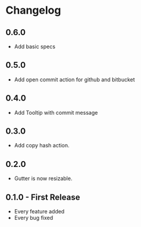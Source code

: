 # Changelog

## 0.6.0

* Add basic specs

## 0.5.0

* Add open commit action for github and bitbucket

## 0.4.0

* Add Tooltip with commit message

## 0.3.0

* Add copy hash action.

## 0.2.0

* Gutter is now resizable.

## 0.1.0 - First Release

* Every feature added
* Every bug fixed
